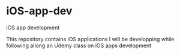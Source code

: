 # iOS-app-dev
iOS app development

This repository contains iOS applications I will be developping while following allong an Udemy class on iOS apps development
